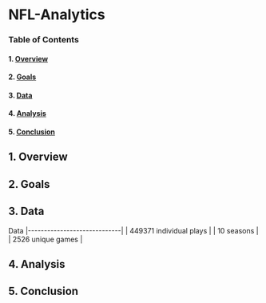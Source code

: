 # NFL-Analytics



### Table of Contents

#### 1. [Overview](#overview)  
#### 2. [Goals](#goals) 
#### 3. [Data](#data)
#### 4. [Analysis](#ana)
#### 5. [Conclusion](#conclusion)

<a name="overview"></a>
## 1. Overview


<a name="goals"></a>
## 2. Goals



<a name="data"></a>
## 3. Data

Data
|-----------------------------|
| 449371 individual plays     |
| 10 seasons                  |
| 2526 unique games           |



<a name="ana"></a>
## 4. Analysis



<a name="conclusion"></a>
## 5. Conclusion
